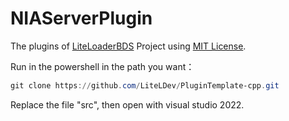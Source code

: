 # NIAServerPlugin

The plugins of [LiteLoaderBDS](https://github.com/LiteLDev/LiteLoaderBDS) Project using [MIT License](https://github.com/jiansyuan/NIAServerPlugin/blob/main/LICENSE).


Run in the powershell in the path you want：

```powershell
git clone https://github.com/LiteLDev/PluginTemplate-cpp.git
```

Replace the file "src", then open with visual studio 2022.
